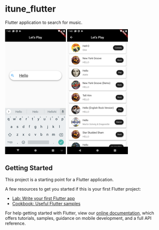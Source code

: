 # itune_flutter

Flutter application to search for music.

<img src = "https://github.com/Siddhant356/itune_search/blob/master/Screenshots/Screenshot_1601561410.png" width ="200" />          <img src = "https://github.com/Siddhant356/itune_search/blob/master/Screenshots/Screenshot_1601561419.png" width ="200" />


## Getting Started

This project is a starting point for a Flutter application.

A few resources to get you started if this is your first Flutter project:

- [Lab: Write your first Flutter app](https://flutter.dev/docs/get-started/codelab)
- [Cookbook: Useful Flutter samples](https://flutter.dev/docs/cookbook)

For help getting started with Flutter, view our
[online documentation](https://flutter.dev/docs), which offers tutorials,
samples, guidance on mobile development, and a full API reference.
